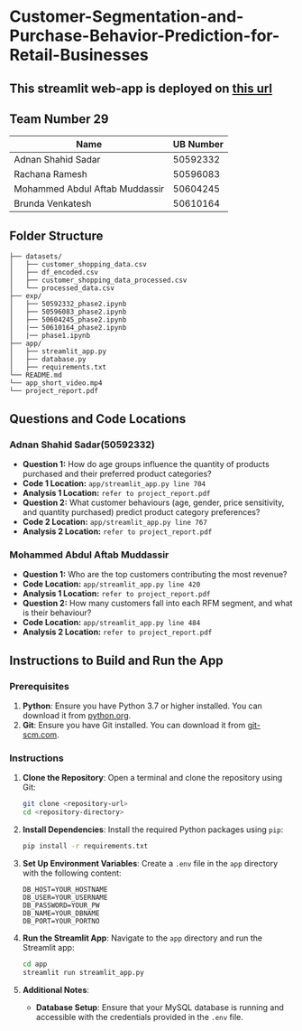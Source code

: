 # Customer-Segmentation-and-Purchase-Behavior-Prediction-for-Retail-Businesses

## This streamlit web-app is deployed on [this url](https://customer-insight-engine.streamlit.app/)

## Team Number 29

| Name                           | UB Number |
| ------------------------------ | --------- |
| Adnan Shahid Sadar             | 50592332  |
| Rachana Ramesh                 | 50596083  |
| Mohammed Abdul Aftab Muddassir | 50604245  |
| Brunda Venkatesh               | 50610164  |

## Folder Structure

```
├── datasets/
│   ├── customer_shopping_data.csv
│   ├── df_encoded.csv
│   ├── customer_shopping_data_processed.csv
│   └── processed_data.csv
├── exp/
│   ├── 50592332_phase2.ipynb
│   ├── 50596083_phase2.ipynb
│   ├── 50604245_phase2.ipynb
│   |── 50610164_phase2.ipynb
│   |── phase1.ipynb
├── app/
│   ├── streamlit_app.py
│   ├── database.py
│   ├── requirements.txt
└── README.md
└── app_short_video.mp4
└── project_report.pdf
```

## Questions and Code Locations

### Adnan Shahid Sadar(50592332)

- **Question 1:** How do age groups influence the quantity of products purchased and their preferred product categories?
- **Code 1 Location:** `app/streamlit_app.py line 704`
- **Analysis 1 Location:** `refer to project_report.pdf`
- **Question 2:** What customer behaviours (age, gender, price sensitivity, and quantity purchased) predict product category preferences?
- **Code 2 Location:** `app/streamlit_app.py line 767`
- **Analysis 2 Location:** `refer to project_report.pdf`

### Mohammed Abdul Aftab Muddassir

- **Question 1:** Who are the top customers contributing the most revenue?
- **Code Location:** `app/streamlit_app.py line 420`
- **Analysis 1 Location:** `refer to project_report.pdf`
- **Question 2:** How many customers fall into each RFM segment, and what is their behaviour?
- **Code Location:** `app/streamlit_app.py line 484`
- **Analysis 2 Location:** `refer to project_report.pdf`

## Instructions to Build and Run the App

### Prerequisites

1. **Python**: Ensure you have Python 3.7 or higher installed. You can download it from [python.org](https://www.python.org/downloads/).
2. **Git**: Ensure you have Git installed. You can download it from [git-scm.com](https://git-scm.com/downloads).

### Instructions

1. **Clone the Repository**:
   Open a terminal and clone the repository using Git:

   ```sh
   git clone <repository-url>
   cd <repository-directory>
   ```

2. **Install Dependencies**:
   Install the required Python packages using `pip`:

   ```sh
   pip install -r requirements.txt
   ```

3. **Set Up Environment Variables**:
   Create a `.env` file in the `app` directory with the following content:

   ```env
   DB_HOST=YOUR_HOSTNAME
   DB_USER=YOUR_USERNAME
   DB_PASSWORD=YOUR_PW
   DB_NAME=YOUR_DBNAME
   DB_PORT=YOUR_PORTNO
   ```

4. **Run the Streamlit App**:
   Navigate to the `app` directory and run the Streamlit app:

   ```sh
   cd app
   streamlit run streamlit_app.py
   ```

5. **Additional Notes**:
   - **Database Setup**: Ensure that your MySQL database is running and accessible with the credentials provided in the `.env` file.
